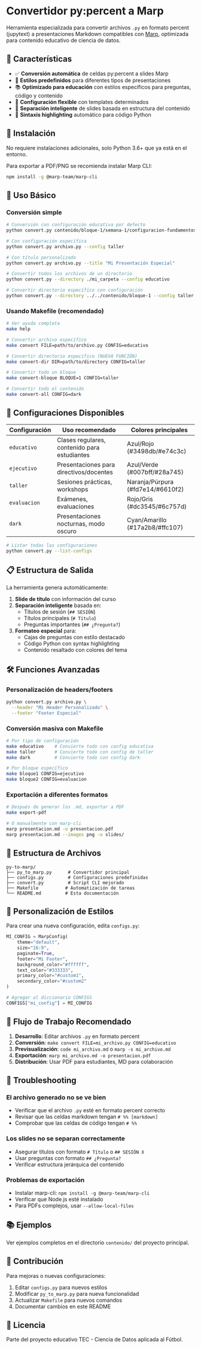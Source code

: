 # Convertidor py:percent a Marp

Herramienta especializada para convertir archivos `.py` en formato percent (jupytext) a presentaciones Markdown compatibles con [Marp](https://marp.app/), optimizada para contenido educativo de ciencia de datos.

## 🎯 Características

- ✅ **Conversión automática** de celdas py:percent a slides Marp
- 🎨 **Estilos predefinidos** para diferentes tipos de presentaciones
- 📚 **Optimizado para educación** con estilos específicos para preguntas, código y contenido
- 🔧 **Configuración flexible** con templates determinados
- 📱 **Separación inteligente** de slides basada en estructura del contenido
- 🎯 **Sintaxis highlighting** automático para código Python

## 🚀 Instalación

No requiere instalaciones adicionales, solo Python 3.6+ que ya está en el entorno.

Para exportar a PDF/PNG se recomienda instalar Marp CLI:
```bash
npm install -g @marp-team/marp-cli
```

## 📖 Uso Básico

### Conversión simple
```bash
# Conversión con configuración educativa por defecto
python convert.py contenido/bloque-1/semana-1/configuracion-fundamentos.py

# Con configuración específica
python convert.py archivo.py --config taller

# Con título personalizado
python convert.py archivo.py --title "Mi Presentación Especial"

# Convertir todos los archivos de un directorio
python convert.py --directory ./mi_carpeta --config educativo

# Convertir directorio específico con configuración
python convert.py --directory ../../contenido/bloque-1 --config taller
```

### Usando Makefile (recomendado)
```bash
# Ver ayuda completa
make help

# Convertir archivo específico
make convert FILE=path/to/archivo.py CONFIG=educativo

# Convertir directorio específico (NUEVA FUNCIÓN)
make convert-dir DIR=path/to/directory CONFIG=taller

# Convertir todo un bloque
make convert-bloque BLOQUE=1 CONFIG=taller

# Convertir todo el contenido
make convert-all CONFIG=dark
```

## 🎨 Configuraciones Disponibles

| Configuración | Uso recomendado | Colores principales |
|---------------|-----------------|-------------------|
| `educativo` | Clases regulares, contenido para estudiantes | Azul/Rojo (#3498db/#e74c3c) |
| `ejecutivo` | Presentaciones para directivos/docentes | Azul/Verde (#007bff/#28a745) |
| `taller` | Sesiones prácticas, workshops | Naranja/Púrpura (#fd7e14/#6610f2) |
| `evaluacion` | Exámenes, evaluaciones | Rojo/Gris (#dc3545/#6c757d) |
| `dark` | Presentaciones nocturnas, modo oscuro | Cyan/Amarillo (#17a2b8/#ffc107) |

```bash
# Listar todas las configuraciones
python convert.py --list-configs
```

## 📋 Estructura de Salida

La herramienta genera automáticamente:

1. **Slide de título** con información del curso
2. **Separación inteligente** basada en:
   - Títulos de sesión (`## SESIÓN`)
   - Títulos principales (`# Título`)
   - Preguntas importantes (`## ¿Pregunta?`)
3. **Formateo especial** para:
   - Cajas de preguntas con estilo destacado
   - Código Python con syntax highlighting
   - Contenido resaltado con colores del tema

## 🛠️ Funciones Avanzadas

### Personalización de headers/footers
```bash
python convert.py archivo.py \
  --header "Mi Header Personalizado" \
  --footer "Footer Especial"
```

### Conversión masiva con Makefile
```bash
# Por tipo de configuración
make educativo    # Convierte todo con config educativa
make taller       # Convierte todo con config de taller
make dark         # Convierte todo con config dark

# Por bloque específico
make bloque1 CONFIG=ejecutivo
make bloque2 CONFIG=evaluacion
```

### Exportación a diferentes formatos
```bash
# Después de generar los .md, exportar a PDF
make export-pdf

# O manualmente con marp-cli
marp presentacion.md -o presentacion.pdf
marp presentacion.md --images png -o slides/
```

## 📁 Estructura de Archivos

```
py-to-marp/
├── py_to_marp.py      # Convertidor principal
├── configs.py         # Configuraciones predefinidas
├── convert.py         # Script CLI mejorado
├── Makefile          # Automatización de tareas
└── README.md         # Esta documentación
```

## 🎨 Personalización de Estilos

Para crear una nueva configuración, edita `configs.py`:

```python
MI_CONFIG = MarpConfig(
    theme="default",
    size="16:9",
    paginate=True,
    footer="Mi Footer",
    background_color="#ffffff",
    text_color="#333333",
    primary_color="#custom1",
    secondary_color="#custom2"
)

# Agregar al diccionario CONFIGS
CONFIGS["mi_config"] = MI_CONFIG
```

## 🔄 Flujo de Trabajo Recomendado

1. **Desarrollo**: Editar archivos `.py` en formato percent
2. **Conversión**: `make convert FILE=mi_archivo.py CONFIG=educativo`
3. **Previsualización**: `code mi_archivo.md` o `marp -s mi_archivo.md`
4. **Exportación**: `marp mi_archivo.md -o presentacion.pdf`
5. **Distribución**: Usar PDF para estudiantes, MD para colaboración

## 🐛 Troubleshooting

### El archivo generado no se ve bien
- Verificar que el archivo `.py` esté en formato percent correcto
- Revisar que las celdas markdown tengan `# %% [markdown]`
- Comprobar que las celdas de código tengan `# %%`

### Los slides no se separan correctamente
- Asegurar títulos con formato `# Título` o `## SESIÓN X`
- Usar preguntas con formato `## ¿Pregunta?`
- Verificar estructura jerárquica del contenido

### Problemas de exportación
- Instalar marp-cli: `npm install -g @marp-team/marp-cli`
- Verificar que Node.js esté instalado
- Para PDFs complejos, usar `--allow-local-files`

## 📚 Ejemplos

Ver ejemplos completos en el directorio `contenido/` del proyecto principal.

## 🤝 Contribución

Para mejoras o nuevas configuraciones:
1. Editar `configs.py` para nuevos estilos
2. Modificar `py_to_marp.py` para nueva funcionalidad
3. Actualizar `Makefile` para nuevos comandos
4. Documentar cambios en este README

## 📄 Licencia

Parte del proyecto educativo TEC - Ciencia de Datos aplicada al Fútbol.
